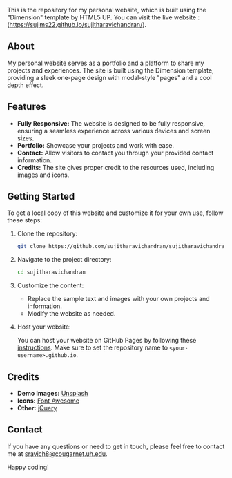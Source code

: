 
This is the repository for my personal website, which is built using the "Dimension" template by HTML5 UP. You can visit the live website : (https://sujims22.github.io/sujitharavichandran/).

## About

My personal website serves as a portfolio and a platform to share my projects and experiences. The site is built using the Dimension template, providing a sleek one-page design with modal-style "pages" and a cool depth effect.

## Features

- **Fully Responsive:** The website is designed to be fully responsive, ensuring a seamless experience across various devices and screen sizes.
- **Portfolio:** Showcase your projects and work with ease.
- **Contact:** Allow visitors to contact you through your provided contact information.
- **Credits:** The site gives proper credit to the resources used, including images and icons.

## Getting Started

To get a local copy of this website and customize it for your own use, follow these steps:

1. Clone the repository:

   ```bash
   git clone https://github.com/sujitharavichandran/sujitharavichandran.git
   ```

2. Navigate to the project directory:

   ```bash
   cd sujitharavichandran
   ```

3. Customize the content:

   - Replace the sample text and images with your own projects and information.
   - Modify the website as needed.

4. Host your website:

   You can host your website on GitHub Pages by following these [instructions](https://pages.github.com/). Make sure to set the repository name to `<your-username>.github.io`.

## Credits

- **Demo Images:** [Unsplash](https://unsplash.com)
- **Icons:** [Font Awesome](https://fontawesome.io)
- **Other:** [jQuery](https://jquery.com)

## Contact

If you have any questions or need to get in touch, please feel free to contact me at sravich8@cougarnet.uh.edu.

Happy coding!
